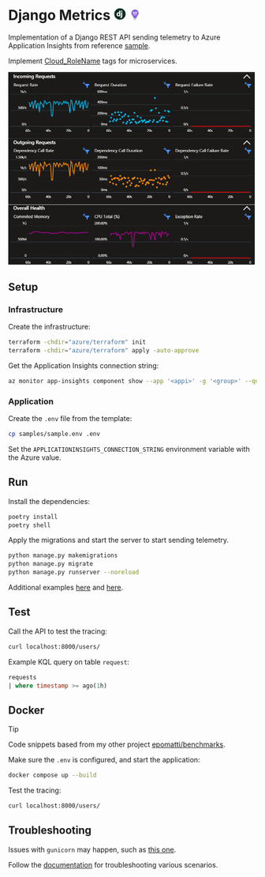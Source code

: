 # Django Metrics <img src=".docs/django.jpg" width=25 /> <img src=".docs/appi.svg" width=22 />

Implementation of a Django REST API sending telemetry to Azure Application Insights from reference [sample][3].

Implement [Cloud_RoleName][2] tags for microservices.

<img src=".docs/metrics.png" width=500 />

## Setup

### Infrastructure

Create the infrastructure:

```sh
terraform -chdir="azure/terraform" init
terraform -chdir="azure/terraform" apply -auto-approve
```

Get the Application Insights connection string:

```sh
az monitor app-insights component show --app '<appi>' -g '<group>' --query 'connectionString' -o tsv
```

### Application

Create the `.env` file from the template:

```sh
cp samples/sample.env .env
```

Set the `APPLICATIONINSIGHTS_CONNECTION_STRING` environment variable with the Azure value.

## Run

Install the dependencies:

```sh
poetry install
poetry shell
```

Apply the migrations and start the server to start sending telemetry.

```sh
python manage.py makemigrations
python manage.py migrate
python manage.py runserver --noreload
```

Additional examples [here][4] and [here][5].

## Test

Call the API to test the tracing:

```sh
curl localhost:8000/users/
```

Example KQL query on table `request`:

```sql
requests
| where timestamp >= ago(1h)
```

## Docker

> [!TIP]
> Code snippets based from my other project [epomatti/benchmarks](https://github.com/epomatti/workload-benchmarks/blob/main/apps/django/Dockerfile).

Make sure the `.env` is configured, and start the application:

```sh
docker compose up --build
```

Test the tracing:

```sh
curl localhost:8000/users/
```

## Troubleshooting

Issues with `gunicorn` may happen, such as [this one][7].

Follow the [documentation][6] for troubleshooting various scenarios.


[1]: https://learn.microsoft.com/en-us/azure/azure-monitor/app/separate-resources
[2]: https://learn.microsoft.com/en-us/azure/azure-monitor/app/app-map?tabs=python#set-or-override-cloud-role-name
[3]: https://github.com/Azure/azure-sdk-for-python/blob/main/sdk/monitor/azure-monitor-opentelemetry-exporter/samples/traces/django/sample/manage.py
[4]: https://github.com/open-telemetry/opentelemetry-python-contrib/tree/main/instrumentation/opentelemetry-instrumentation-django
[5]: https://learn.microsoft.com/en-us/python/api/overview/azure/monitor-opentelemetry-readme?view=azure-python
[6]: https://learn.microsoft.com/en-us/troubleshoot/azure/azure-monitor/app-insights/telemetry/opentelemetry-troubleshooting-python
[7]: https://stackoverflow.com/questions/78313334/python-opentelemetry-wsgi-usage-with-gunicorn-application-insights
